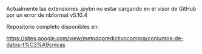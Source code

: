 Actualmente las extensiones .ipybn no estar cargando en el visor de GitHub por un error de nbformat v5.10.4 

Repositorio completo disponibles en: 

https://sites.google.com/view/metodopredictivocompra/conjuntos-de-datos-t%C3%A9cnicas
